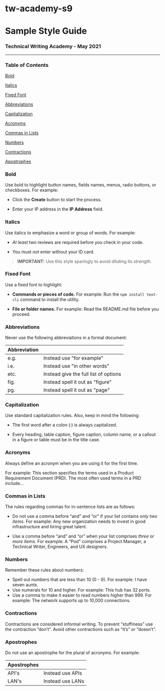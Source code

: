 # tw-academy-s9
# Sample Style Guide  
### **Technical Writing Academy - May 2021** 
---
### **Table of Contents**
[Bold](#Bold)

[Italics](#Italics)

[Fixed Font](#Fixed-Font)

[Abbreviations](#Abbreviations)

[Capitalization](#Capitalization)

[Acronyms](#Acronyms)

[Commas in Lists](#Commas-in-Lists)

[Numbers](#Numbers)

[Contractions](#Contractions) 

[Apostrophes](#Apostrophes) 

### **Bold** 

Use bold to highlight button names, fields names, menus, radio buttons, or checkboxes. For example: 

* Click the **Create** button to start the process.

* Enter your IP address in the **IP Address** field. 

### **Italics** 
Use italics to emphasize a word or group of words. For example: 

* *At least* two reviews are required before you check in your code.

* You must *not* enter without your ID card. 

> **IMPORTANT:** Use this style sparingly to avoid diluting its strength.

### **Fixed Font** 

Use a fixed font to highlight:

* **Commands or pieces of code.** For example: 
Run the `npm install text-cli` command to install the utility. 

* **File or folder names.** For example: 
Read the README.md file before you proceed. 

### **Abbreviations** 

Never use the following abbreviations in a formal document: 

|Abbreviation     |     |
|-----|-----|
| e.g.  | Instead use "for example"     |
| i.e.  | Instead use "in other words"  |
| etc.  | Instead give the full list of options |
| fig.  | Instead spell it out as "figure"  |
| pg.   | Instead spell it out as "page"    |

### **Capitalization** 
Use standard capitalization rules. Also, keep in mind the following: 

* The first word after a colon (:) is always capitalized. 

* Every heading, table caption, figure caption, column name, or a callout in a figure or table must be in the title case. 

### **Acronyms**
Always define an acronym when you are using it for the first time. 

For example: This section specifies the terms used in a Product Requirement Document (PRD). The most often used terms in a PRD include…

### **Commas in Lists** 
The rules regarding commas for in-sentence lists are as follows: 

* Do not use a comma before “and” and “or” if your list contains *only two items.* For example: Any new organization needs to invest in good infrastructure and hiring great talent. 

* Use a comma before “and” and “or” when your list comprises *three or more items.* For example: A “Pod” comprises a Project Manager, a Technical Writer, Engineers, and UX designers. 

### **Numbers** 
Remember these rules about numbers:
* Spell out numbers that are less than 10 (0 - 9). For example: I have seven aunts. 
* Use numerals for 10 and higher. 
  For example: This hub has 32 ports. 
* Use a comma to make it easier to read numbers higher than 999. For example: The network supports up to 10,000 connections. 

### **Contractions** 
Contractions are considered informal writing. To prevent “stuffiness” use the contraction “don’t”. Avoid other contractions such as “it’s” or “doesn’t”. 

### **Apostrophes** 
Do not use an apostrophe for the plural of acronyms. For example:

|Apostrophes     |     |
|-----|-----|
| API's  | Instead use APIs     |
| LAN's  | Instead use LANs     |



